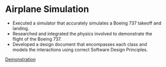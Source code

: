# Airplane Simulation

- Executed a simulator that accurately simulates a Boeing 737 takeoff and landing.
- Researched and integrated the physics involved to demonstrate the flight of the Boeing 737.
- Developed a design document that encompasses each class and models the interactions using correct Software Design
Principles.

[Demonstration]()
